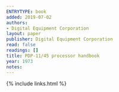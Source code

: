 ```yaml
---
ENTRYTYPE: book
added: 2019-07-02
authors:
- Digital Equipment Corporation
layout: paper
publisher: Digital Equipment Corporation
read: false
readings: []
title: PDP-11/45 processor handbook
year: 1973
notes:
---
```

{% include links.html %}
